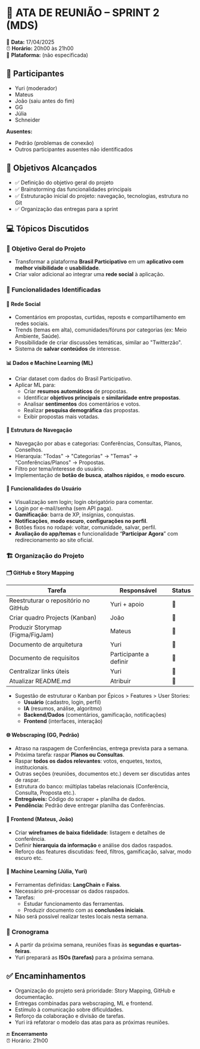 # 📝 ATA DE REUNIÃO – SPRINT 2 (MDS)

📅 **Data:** 17/04/2025  
⏰ **Horário:** 20h00 às 21h00  
📍 **Plataforma:** (não especificada)  

## 👥 Participantes  
- Yuri (moderador)  
- Mateus  
- João (saiu antes do fim)  
- GG  
- Júlia  
- Schneider  

**Ausentes:**  
- Pedrão (problemas de conexão)  
- Outros participantes ausentes não identificados  

## 🎯 Objetivos Alcançados  
- ✅ Definição do objetivo geral do projeto  
- ✅ Brainstorming das funcionalidades principais  
- ✅ Estruturação inicial do projeto: navegação, tecnologias, estrutura no Git  
- ✅ Organização das entregas para a sprint  

## :computer: Tópicos Discutidos

### 🎯 Objetivo Geral do Projeto
- Transformar a plataforma **Brasil Participativo** em um **aplicativo com melhor visibilidade** e **usabilidade**.
- Criar valor adicional ao integrar uma **rede social** à aplicação.

### 🌟 Funcionalidades Identificadas

#### 🧵 Rede Social
- Comentários em propostas, curtidas, reposts e compartilhamento em redes sociais.
- Trends (temas em alta), comunidades/fóruns por categorias (ex: Meio Ambiente, Saúde).
- Possibilidade de criar discussões temáticas, similar ao "Twitterzão".
- Sistema de **salvar conteúdos** de interesse.

#### 📊 Dados e Machine Learning (ML)
- Criar dataset com dados do Brasil Participativo.
- Aplicar ML para:
  - Criar **resumos automáticos** de propostas.
  - Identificar **objetivos principais** e **similaridade entre propostas**.
  - Analisar **sentimentos** dos comentários e votos.
  - Realizar **pesquisa demográfica** das propostas.
  - Exibir propostas mais votadas.

#### 🧭 Estrutura de Navegação
- Navegação por abas e categorias: Conferências, Consultas, Planos, Conselhos.
- Hierarquia: "Todas" → "Categorias" → "Temas" → "Conferências/Planos" → Propostas.
- Filtro por tema/interesse do usuário.
- Implementação de **botão de busca**, **atalhos rápidos**, e **modo escuro**.

#### 👤 Funcionalidades do Usuário
- Visualização sem login; login obrigatório para comentar.
- Login por e-mail/senha (sem API paga).
- **Gamificação**: barra de XP, insígnias, conquistas.
- **Notificações**, **modo escuro**, **configurações no perfil**.
- Botões fixos no rodapé: voltar, comunidade, salvar, perfil.
- **Avaliação do app/temas** e funcionalidade “**Participar Agora**” com redirecionamento ao site oficial.

### 🏗 Organização do Projeto

#### 🗂 GitHub e Story Mapping
| Tarefa | Responsável | Status |
|--------|-------------|--------|
| Reestruturar o repositório no GitHub | Yuri + apoio | 🔄 |
| Criar quadro Projects (Kanban) | João | 🔄 |
| Produzir Storymap (Figma/FigJam) | Mateus | 🔄 |
| Documento de arquitetura | Yuri | 🔄 |
| Documento de requisitos | Participante a definir | 🔄 |
| Centralizar links úteis | Yuri | 🔄 |
| Atualizar README.md | Atribuir | 🔄 |

- Sugestão de estruturar o Kanban por Épicos > Features > User Stories:
  - **Usuário** (cadastro, login, perfil)  
  - **IA** (resumos, análise, algoritmo)  
  - **Backend/Dados** (comentários, gamificação, notificações)  
  - **Frontend** (interfaces, interação)

#### 🌐 Webscraping (GG, Pedrão)
- Atraso na raspagem de Conferências, entrega prevista para a semana.
- Próxima tarefa: raspar **Planos ou Consultas**.
- Raspar **todos os dados relevantes**: votos, enquetes, textos, institucionais.
- Outras seções (reuniões, documentos etc.) devem ser discutidas antes de raspar.
- Estrutura do banco: múltiplas tabelas relacionais (Conferência, Consulta, Proposta etc.).
- **Entregáveis:** Código do scraper + planilha de dados.
- **Pendência:** Pedrão deve entregar planilha das Conferências.

#### 🎨 Frontend (Mateus, João)
- Criar **wireframes de baixa fidelidade**: listagem e detalhes de conferência.
- Definir **hierarquia da informação** e análise dos dados raspados.
- Reforço das features discutidas: feed, filtros, gamificação, salvar, modo escuro etc.

#### 🧠 Machine Learning (Júlia, Yuri)
- Ferramentas definidas: **LangChain** e **Faiss**.
- Necessário pré-processar os dados raspados.
- Tarefas:
  - Estudar funcionamento das ferramentas.
  - Produzir documento com as **conclusões iniciais**.
- Não será possível realizar testes locais nesta semana.

### 📅 Cronograma
- A partir da próxima semana, reuniões fixas às **segundas e quartas-feiras**.
- Yuri preparará as **ISOs (tarefas)** para a próxima semana.

## ✅ Encaminhamentos
- Organização do projeto será prioridade: Story Mapping, GitHub e documentação.
- Entregas combinadas para webscraping, ML e frontend.
- Estímulo à comunicação sobre dificuldades.
- Reforço da colaboração e divisão de tarefas.
- Yuri irá refatorar o modelo das atas para as próximas reuniões.

🔚 **Encerramento**  
⏰ Horário: 21h00
